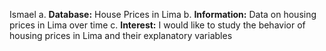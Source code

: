 Ismael
a. **Database:** House Prices in Lima
b. **Information:** Data on housing prices in Lima over time
c. **Interest:** I would like to study the behavior of housing prices in Lima and their explanatory variables



